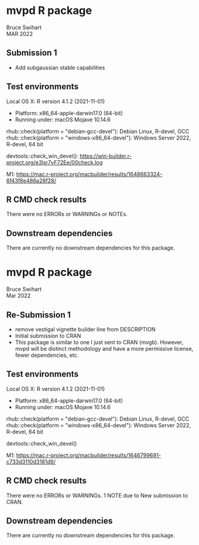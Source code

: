 # mvpd R package
Bruce Swihart  
MAR 2022

## Submission 1

  * Add subgaussian stable capabilities
  
## Test environments
Local OS X: R version 4.1.2 (2021-11-01)
  * Platform: x86_64-apple-darwin17.0 (64-bit)
  * Running under: macOS Mojave 10.14.6
  
rhub::check(platform = "debian-gcc-devel"): Debian Linux, R-devel, GCC
rhub::check(platform = "windows-x86_64-devel"): Windows Server 2022, R-devel, 64 bit

devtools::check_win_devel(): https://win-builder.r-project.org/e3lsr7vF72Ee/00check.log

M1: https://mac.r-project.org/macbuilder/results/1648663324-6f43f8e486a28f28/

## R CMD check results
There were no ERRORs or WARNINGs or NOTEs.


## Downstream dependencies
There are currently no downstream dependencies for this package.



# mvpd R package
Bruce Swihart  
Mar 2022

## Re-Submission 1

  * remove vestigal vignette builder line from DESCRIPTION
  * Initial submission to CRAN
  * This package is similar to one I just sent to CRAN (mvgb).  However,
  mvpd will be distinct methodology and have a more permissive license, fewer dependencies, etc.

## Test environments
Local OS X: R version 4.1.2 (2021-11-01)
  * Platform: x86_64-apple-darwin17.0 (64-bit)
  * Running under: macOS Mojave 10.14.6
  
rhub::check(platform = "debian-gcc-devel"): Debian Linux, R-devel, GCC
rhub::check(platform = "windows-x86_64-devel"): Windows Server 2022, R-devel, 64 bit

devtools::check_win_devel()

M1: https://mac.r-project.org/macbuilder/results/1646799691-c733d3110d3181d9/

## R CMD check results
There were no ERRORs or WARNINGs. 1 NOTE due to New submission to CRAN.


## Downstream dependencies
There are currently no downstream dependencies for this package.
